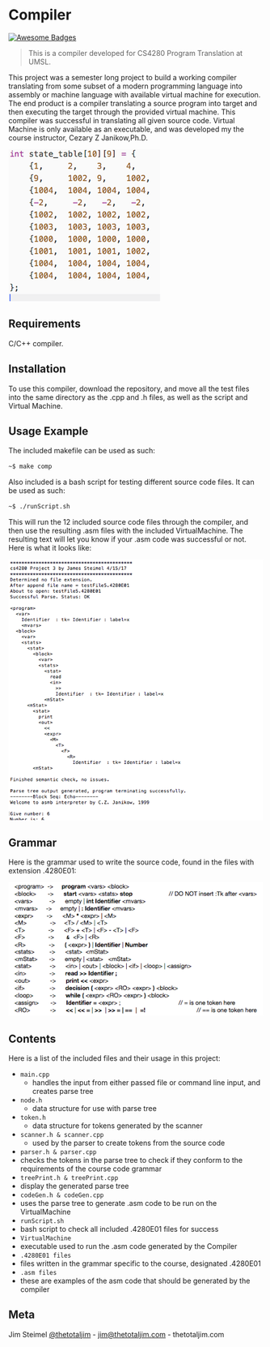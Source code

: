 # Compiler

[![Awesome Badges](https://img.shields.io/badge/badges-awesome-green.svg)](https://github.com/Naereen/badges)

> This is a compiler developed for CS4280 Program Translation at UMSL.

This project was a semester long project to build a working compiler translating from some subset of a modern programming language into assembly or machine language with available virtual machine for execution. The end product is a compiler translating a source program into target and then executing the target through the provided virtual machine.  This compiler was successful in translating all given source code. Virtual Machine is only available as an executable, and was developed my the course instructor, Cezary Z Janikow,Ph.D.

![Picture](https://github.com/thetotaljim/Compiler/blob/master/Assets/stateTableThumb.png)

## Requirements

C/C++ compiler.

## Installation

To use this compiler, download the repository, and move all the test files into the same directory as the .cpp and .h files, as well as the script and Virtual Machine.  

## Usage Example

The included makefile can be used as such:

```sh
~$ make comp
```
Also included is a bash script for testing different source code files. It can be used as such:

```sh
~$ ./runScript.sh
```
This will run the 12 included source code files through the compiler, and then use the resulting .asm files with the included VirtualMachine.  The resulting text will let you know if your .asm code was successful or not. Here is what it looks like:

![Picture](https://github.com/thetotaljim/Compiler/blob/master/Assets/runScriptExample.png)

## Grammar

Here is the grammar used to write the source code, found in the files with extension .4280E01:

![Picture](https://github.com/thetotaljim/Compiler/blob/master/Assets/compiler_grammer.png)

## Contents 

Here is a list of the included files and their usage in this project:

* ``` main.cpp ```
  * handles the input from either passed file or command line input, and creates parse tree
* ``` node.h ```
  * data structure for use with parse tree
* ``` token.h ```
  * data structure for tokens generated by the scanner
* ``` scanner.h & scanner.cpp ```
  * used by the parser to create tokens from the source code
* ``` parser.h & parser.cpp ```
 * checks the tokens in the parse tree to check if they conform to the requirements of the course code grammar
* ``` treePrint.h & treePrint.cpp ```
 * display the generated parse tree
* ``` codeGen.h & codeGen.cpp ```
 * uses the parse tree to generate .asm code to be run on the VirtualMachine
* ``` runScript.sh ```
 * bash script to check all included .4280E01 files for success
* ``` VirtualMachine ```
 * executable used to run the .asm code generated by the Compiler
* ``` .4280E01 files ```
 * files written in the grammar specific to the course, designated .4280E01 
* ``` .asm files ```
 * these are examples of the asm code that should be generated by the compiler
 
## Meta

Jim Steimel [@thetotaljim](https://twitter.com/thetotaljim) - jim@thetotaljim.com - thetotaljim.com





